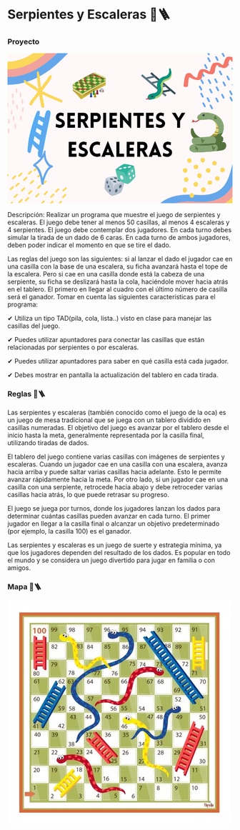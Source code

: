 # Serpientes y Escaleras 🐍🪜

### Proyecto

![](img/Portada.png)

Descripción: Realizar un programa que muestre el juego de serpientes y escaleras. El juego debe tener al menos 50 casillas, al menos 4 escaleras y 4 serpientes. El juego debe contemplar dos jugadores. En cada turno debes simular la tirada de un dado de 6 caras. En cada turno de ambos jugadores, deben poder indicar el momento en que se tire el dado.

Las reglas del juego son las siguientes: si al lanzar el dado el jugador cae en una casilla con la base de una escalera, su ficha avanzará hasta el tope de la escalera. Pero si cae en una casilla donde está la cabeza de una serpiente, su ficha se deslizará hasta la cola, haciéndole mover hacia atrás en el tablero. El primero en llegar al cuadro con el último número de casilla será el ganador.
Tomar en cuenta las siguientes características para el programa:

✔ Utiliza un tipo TAD(pila, cola, lista..) visto en clase para manejar las casillas del juego.

✔ Puedes utilizar apuntadores para conectar las casillas que están relacionadas por serpientes o por
escaleras.

✔ Puedes utilizar apuntadores para saber en qué casilla está cada jugador.

✔ Debes mostrar en pantalla la actualización del tablero en cada tirada.

### Reglas 🐍🪜

Las serpientes y escaleras (también conocido como el juego de la oca) es un juego de mesa tradicional que se juega con un tablero dividido en casillas numeradas. El objetivo del juego es avanzar por el tablero desde el inicio hasta la meta, generalmente representada por la casilla final, utilizando tiradas de dados.

El tablero del juego contiene varias casillas con imágenes de serpientes y escaleras. Cuando un jugador cae en una casilla con una escalera, avanza hacia arriba y puede saltar varias casillas hacia adelante. Esto le permite avanzar rápidamente hacia la meta. Por otro lado, si un jugador cae en una casilla con una serpiente, retrocede hacia abajo y debe retroceder varias casillas hacia atrás, lo que puede retrasar su progreso.

El juego se juega por turnos, donde los jugadores lanzan los dados para determinar cuántas casillas pueden avanzar en cada turno. El primer jugador en llegar a la casilla final o alcanzar un objetivo predeterminado (por ejemplo, la casilla 100) es el ganador.

Las serpientes y escaleras es un juego de suerte y estrategia mínima, ya que los jugadores dependen del resultado de los dados. Es popular en todo el mundo y se considera un juego divertido para jugar en familia o con amigos.

### Mapa 🐍🪜
![](img/table_escaleras.png)




